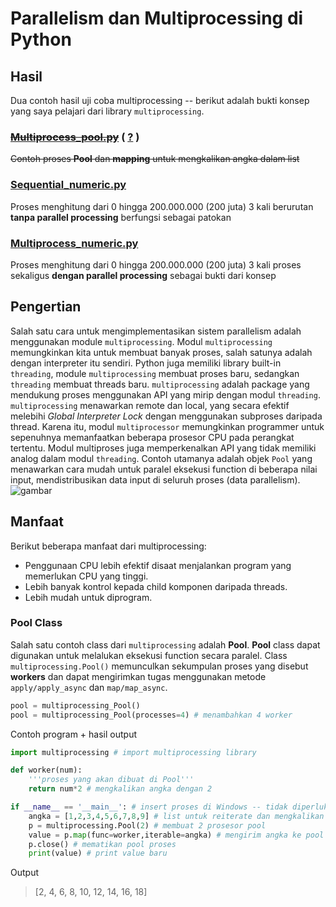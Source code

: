 # Parallelism dan Multiprocessing di Python

## Hasil

Dua contoh hasil uji coba multiprocessing -- berikut adalah bukti konsep yang saya pelajari dari library `multiprocessing`.

### ~~[Multiprocess_pool.py](https://github.com/Say1ddd/python-parallelism/commit/4358132caa9a040a8d58373b74f3cbf67764f609)~~ ( [?](https://github.com/Say1ddd/python-parallelism/commit/4358132caa9a040a8d58373b74f3cbf67764f609#commitcomment-138664697) )

~~Contoh proses **Pool** dan **mapping** untuk mengkalikan angka dalam list~~

### [Sequential_numeric.py](./sequential_numeric.py)

Proses menghitung dari 0 hingga 200.000.000 (200 juta) 3 kali berurutan **tanpa parallel processing** berfungsi sebagai patokan

### [Multiprocess_numeric.py](./multiprocess_numeric.py)

Proses menghitung dari 0 hingga 200.000.000 (200 juta) 3 kali proses sekaligus **dengan parallel processing** sebagai bukti dari konsep

## Pengertian

Salah satu cara untuk mengimplementasikan sistem parallelism adalah menggunakan module `multiprocessing`. Modul `multiprocessing` memungkinkan kita untuk membuat banyak proses, salah satunya adalah dengan interpreter itu sendiri. Python juga memiliki library built-in `threading`, module `multiprocessing` membuat proses baru, sedangkan `threading` membuat threads baru. `multiprocessing` adalah package yang mendukung proses menggunakan API yang mirip dengan modul `threading`. `multiprocessing` menawarkan remote dan local, yang secara efektif melebihi _Global Interpreter Lock_ dengan menggunakan subproses daripada thread. Karena itu, modul `multiprocessor` memungkinkan programmer untuk sepenuhnya memanfaatkan beberapa prosesor CPU pada perangkat tertentu. Modul multiproses juga memperkenalkan API yang tidak memiliki analog dalam modul `threading`. Contoh utamanya adalah objek `Pool` yang menawarkan cara mudah untuk paralel eksekusi function di beberapa nilai input, mendistribusikan data input di seluruh proses (data parallelism).
![gambar](https://uploads.sitepoint.com/wp-content/uploads/2022/07/1658988061serial_parallel_diagram.jpg)

## Manfaat

Berikut beberapa manfaat dari multiprocessing:

- Penggunaan CPU lebih efektif disaat menjalankan program yang memerlukan CPU yang tinggi.
- Lebih banyak kontrol kepada child komponen daripada threads.
- Lebih mudah untuk diprogram.

### Pool Class

Salah satu contoh class dari `multiprocessing` adalah **Pool**. **Pool** class  dapat digunakan untuk melalukan eksekusi function secara paralel. Class `multiprocessing.Pool()` memunculkan sekumpulan proses yang disebut **workers** dan dapat mengirimkan tugas menggunakan metode `apply/apply_async` dan `map/map_async`.

```python
pool = multiprocessing_Pool()
pool = multiprocessing_Pool(processes=4) # menambahkan 4 worker
```

Contoh program + hasil output

```python
import multiprocessing # import multiprocessing library

def worker(num):
    '''proses yang akan dibuat di Pool'''
    return num*2 # mengkalikan angka dengan 2

if __name__ == '__main__': # insert proses di Windows -- tidak diperlukan di Linux
    angka = [1,2,3,4,5,6,7,8,9] # list untuk reiterate dan mengkalikan dengan 2
    p = multiprocessing.Pool(2) # membuat 2 prosesor pool
    value = p.map(func=worker,iterable=angka) # mengirim angka ke pool proses
    p.close() # mematikan pool proses 
    print(value) # print value baru
```

Output

> [2, 4, 6, 8, 10, 12, 14, 16, 18]
